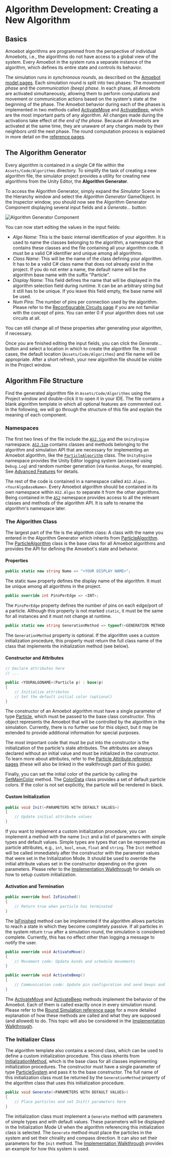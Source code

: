 # Algorithm Development: Creating a New Algorithm

## Basics

Amoebot algorithms are programmed from the perspective of individual Amoebots, i.e., the algorithms do not have access to a global view of the system.
Every Amoebot in the system runs a separate instance of the algorithm, which defines its entire state and controls its behavior.

The simulation runs in *synchronous rounds*, as described on the [Amoebot model pages](~/amoebot_model/home.md).
Each simulation round is split into two phases: The *movement phase* and the *communication (beep) phase*.
In each phase, all Amoebots are activated simultaneously, allowing them to perform computations and movement or communication actions based on the system's state at the beginning of the phase.
The Amoebot behavior during each of the phases is implemented in two methods called [ActivateMove][6] and [ActivateBeep][7], which are the most important parts of any algorithm.
All changes made during the activations take effect *at the end of the phase*.
Because all Amoebots are activated at the same time, they are unaware of any changes made by their neighbors until the next phase.
The round computation process is explained in more detail on the [reference pages](~/model_ref/rounds.md).


## The Algorithm Generator

Every algorithm is contained in a single C# file within the `Assets/Code/Algorithms` directory.
To simplify the task of creating a new algorithm file, the simulator project provides a utility for creating new algorithms from the Unity Editor, the **Algorithm Generator**.

To access the Algorithm Generator, simply expand the *Simulator* Scene in the Hierarchy window and select the *Algorithm Generator* GameObject.
In the Inspector window, you should now see the Algorithm Generator Component displaying several input fields and a *Generate...* button:

![Algorithm Generator Component](~/images/editor_alg_gen.png "The Algorithm Generator Component")

You can now start editing the values in the input fields:

- *Algo Name*: This is the basic internal identification of your algorithm.
	It is used to name the classes belonging to the algorithm, a namespace that contains these classes and the file containing all your algorithm code.
	It must be a valid C# identifier and unique among all algorithms.
- *Class Name*: This will be the name of the class defining your algorithm.
	It has to be a valid C# class name that does not already exist in the project.
	If you do not enter a name, the default name will be the algorithm base name with the suffix "Particle".
- *Display Name*: This field defines the name that will be displayed in the algorithm selection field during runtime.
	It can be an arbitrary string but it still has to be unique.
	If you leave this field empty, the base name will be used.
- *Num Pins*: The number of pins per connection used by the algorithm.
	Please refer to the [Reconfigurable Circuits page](~/amoebot_model/circuits.md) if you are not familiar with the concept of pins.
	You can enter 0 if your algorithm does not use circuits at all.

You can still change all of these properties after generating your algorithm, if necessary.

Once you are finished editing the input fields, you can click the *Generate...* button and select a location in which to create the algorithm file.
In most cases, the default location (`Assets/Code/Algorithms`) and file name will be appropriate.
After a short refresh, your new algorithm file should be visible in the Project window.


## Algorithm File Structure

Find the generated algorithm file in `Assets/Code/Algorithms` using the Project window and double-click it to open it in your IDE.
The file contains a blank algorithm template in which all optional features are commented out.
In the following, we will go through the structure of this file and explain the meaning of each component.

### Namespaces

The first two lines of the file include the [`AS2.Sim`][10] and the `UnityEngine` namespace.
[`AS2.Sim`][10] contains classes and methods belonging to the algorithm and simulation API that are necessary for implementing an Amoebot algorithm, like the [`ParticleAlgorithm`][1] class.
The `UnityEngine` namespace provides the Unity Editor logging system (accessed using `Debug.Log`) and random number generation (via `Random.Range`, for example).
See [Advanced Features](advanced.md) for details.

The rest of the code is contained in a namespace called `AS2.Algos.<YourAlgoBaseName>`.
Every Amoebot algorithm should be contained in its own namespace within `AS2.Algos` to separate it from the other algorithms.
Being contained in the [`AS2`][11] namespace provides access to all the relevant classes and methods of the algorithm API.
It is safe to rename the algorithm's namespace later.

### The Algorithm Class

The largest part of the file is the algorithm class: A class with the name you entered in the Algorithm Generator which inherits from [ParticleAlgorithm][1].
The [ParticleAlgorithm][1] class is the base class for all Amoebot algorithms and provides the API for defining the Amoebot's state and behavior.


#### Properties

```csharp
public static new string Name => "<YOUR DISPLAY NAME>";
```

The static `Name` property defines the display name of the algorithm.
It must be unique among all algorithms in the project.


```csharp
public override int PinsPerEdge => <INT>;
```

The `PinsPerEdge` property defines the number of pins on each edge/port of a particle.
Although this property is not marked `static`, it must be the same for all instances and it must not change at runtime.


```csharp
public static new string GenerationMethod => typeof(<GENERATION METHOD CLASS>).FullName;
```

The `GenerationMethod` property is optional.
If the algorithm uses a custom initialization procedure, this property must return the full class name of the class that implements the initialization method (see below).


#### Constructor and Attributes

```csharp
// Declare attributes here
// ...

public <YOURALGONAME>(Particle p) : base(p)
{
    // Initialize attributes
    // Set the default initial color (optional)
}
```

The constructor of an Amoebot algorithm must have a single parameter of type [Particle][2], which must be passed to the base class constructor.
This object represents the Amoebot that will be controlled by the algorithm in the simulation.
Currently, there is no further use for this object, but it may be extended to provide additional information for special purposes.

The most important code that must be put into the constructor is the initialization of the particle's state attributes.
The attributes are always declared without an initial value and must be initialized in the constructor.
To learn more about attributes, refer to the [Particle Attribute reference pages](~/model_ref/attrs.md) (these will also be linked in the walkthrough part of this guide).

Finally, you can set the initial color of the particle by calling the [SetMainColor][3] method.
The [ColorData][4] class provides a set of default particle colors.
If the color is not set explicitly, the particle will be rendered in black.


#### Custom Initialization

```csharp
public void Init(<PARAMETERS WITH DEFAULT VALUES>)
{
    // Update initial attribute values
}
```

If you want to implement a custom initialization procedure, you can implement a method with the name `Init` and a list of parameters with simple types and default values.
Simple types are types that can be represented as particle attributes, e.g., `int`, `bool`, `enum`, `float` and `string`.
The `Init` method will be called immediately after the constructor with the parameter values that were set in the Initialization Mode.
It should be used to override the initial attribute values set in the constructor depending on the given parameters.
Please refer to the [Implementation Walkthrough](demo.md) for details on how to setup custom initialization.


#### Activation and Termination

```csharp
public override bool IsFinished()
{
    // Return true when particle has terminated
}
```

The [IsFinished][5] method can be implemented if the algorithm allows particles to reach a state in which they become completely passive.
If all particles in the system return `true` after a simulation round, the simulation is considered complete.
Currently, this has no effect other than logging a message to notify the user.


```csharp
public override void ActivateMove()
{
    // Movement code: Update bonds and schedule movements
}

public override void ActivateBeep()
{
    // Communication code: Update pin configuration and send beeps and messages
}
```

The [ActivateMove][6] and [ActivateBeep][7] methods implement the behavior of the Amoebot.
Each of them is called exactly once in every simulation round.
Please refer to the [Round Simulation reference page](~/model_ref/rounds.md) for a more detailed explanation of how these methods are called and what they are supposed (and allowed) to do.
This topic will also be considered in the [Implementation Walkthrough](demo.md).


### The Initializer Class

The algorithm template also contains a second class, which can be used to define a custom initialization procedure.
This class inherits from [InitializationMethod][8], which is the base class for all classes implementing initialization procedures.
The constructor must have a single parameter of type [ParticleSystem][9] and pass it to the base constructor.
The full name of this initialization class must be returned by the `GenerationMethod` property of the algorithm class that uses this initialization procedure.


```csharp
public void Generate(<PARAMETERS WITH DEFAULT VALUES>)
{
    // Place particles and set Init() parameters here
}
```

The initialization class must implement a `Generate` method with parameters of simple types and with default values.
These parameters will be displayed in the Initialization Mode UI when the algorithm referencing this initialization class is selected.
The `Generate` method must place the particles in the system and set their chirality and compass direction.
It can also set their parameters for the `Init` method.
The [Implementation Walkthrough](demo.md) provides an example for how this system is used.



[1]: xref:AS2.Sim.ParticleAlgorithm
[2]: xref:AS2.Sim.Particle
[3]: xref:AS2.Sim.ParticleAlgorithm.SetMainColor(Color)
[4]: xref:AS2.ColorData
[5]: xref:AS2.Sim.ParticleAlgorithm.IsFinished
[6]: xref:AS2.Sim.ParticleAlgorithm.ActivateMove
[7]: xref:AS2.Sim.ParticleAlgorithm.ActivateBeep
[8]: xref:AS2.InitializationMethod
[9]: xref:AS2.Sim.ParticleSystem
[10]: xref:AS2.Sim
[11]: xref:AS2
